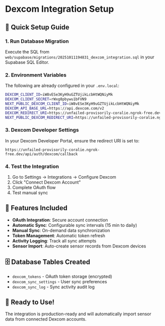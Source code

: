 # Dexcom Integration Setup

## 🎯 Quick Setup Guide

### 1. Run Database Migration
Execute the SQL from `web/supabase/migrations/20251011194831_dexcom_integration.sql` in your Supabase SQL Editor.

### 2. Environment Variables
The following are already configured in your `.env.local`:
```bash
DEXCOM_CLIENT_ID=iW8vESe3KyH9uGZTUjikLcbHtWQNiyMk
DEXCOM_CLIENT_SECRET=rWxg8pbywu1bFVN9
NEXT_PUBLIC_DEXCOM_CLIENT_ID=iW8vESe3KyH9uGZTUjikLcbHtWQNiyMk
DEXCOM_API_BASE_URL=https://api.dexcom.com/v2
DEXCOM_REDIRECT_URI=https://unfailed-provisorily-coralie.ngrok-free.dev/api/auth/dexcom/callback
NEXT_PUBLIC_DEXCOM_REDIRECT_URI=https://unfailed-provisorily-coralie.ngrok-free.dev/api/auth/dexcom/callback
```

### 3. Dexcom Developer Settings
In your Dexcom Developer Portal, ensure the redirect URI is set to:
```
https://unfailed-provisorily-coralie.ngrok-free.dev/api/auth/dexcom/callback
```

### 4. Test the Integration
1. Go to Settings → Integrations → Configure Dexcom
2. Click "Connect Dexcom Account"
3. Complete OAuth flow
4. Test manual sync

## 🔧 Features Included

- **OAuth Integration**: Secure account connection
- **Automatic Sync**: Configurable sync intervals (15 min to daily)
- **Manual Sync**: On-demand data synchronization
- **Token Management**: Automatic token refresh
- **Activity Logging**: Track all sync attempts
- **Sensor Import**: Auto-create sensor records from Dexcom devices

## 🗄️ Database Tables Created

- `dexcom_tokens` - OAuth token storage (encrypted)
- `dexcom_sync_settings` - User sync preferences
- `dexcom_sync_log` - Sync activity audit log

## 🚀 Ready to Use!

The integration is production-ready and will automatically import sensor data from connected Dexcom accounts.